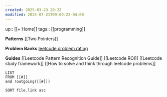 ```yaml
---
created: 2025-03-23 20:22
modified: 2025-07-21T09:09:22-04:00
---
```

up:: [[+ Home]]
tags:: [[programming]]



**Patterns**
[[Two Pointers]]


**Problem Banks**
[leetcode problem rating](https://zerotrac.github.io/leetcode_problem_rating/#/)

**Guides**
[[Leetcode Pattern Recognition Guide]]
[[Leetcode ROI]]
[[Leetcode study framework]]
[[How to solve and think through leetcode problems]]

```dataview
LIST
FROM [[#]]
and !outgoing([[#]])

SORT file.link asc
```
